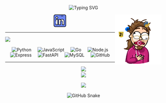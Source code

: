 <!--💬 TYPING SVG GREETING -->



<p align="center">
  <img src="https://readme-typing-svg.demolab.com?font=Fira+Code&weight=500&size=22&duration=2000&pause=500&color=27ae60&center=true&vCenter=true&width=600&lines=Hello,+I'm+Pranesh!;" alt="Typing SVG"/>
</p>

<img align="right" width="30%" src="Programming.gif">

<!--🌐 Social Media -->
<p align="center">
  <a href="https://www.linkedin.com/in/pranesh-raghu"><img src="https://raw.githubusercontent.com/8bithemant/8bithemant/master/linkedin.png" width="40"/></a>
</p>

---
<!--🛠️ Languages & Tools-->
  <img src = "https://media2.giphy.com/media/QssGEmpkyEOhBCb7e1/giphy.gif?cid=ecf05e47a0n3gi1bfqntqmob8g9aid1oyj2wr3ds3mg700bl&rid=giphy.gif" width = "25">

<p align="center">
  <img alt="Python" src="https://techstack-generator.vercel.app/python-icon.svg" width="50" style="margin:0 8px;" />
  <img alt="JavaScript" src="https://techstack-generator.vercel.app/js-icon.svg" width="50" style="margin:0 8px;" />
  <img alt="Go" src="https://skillicons.dev/icons?i=go" width="50" style="margin:0 8px;" />
  <img alt="Node.js" src="https://skillicons.dev/icons?i=nodejs" width="50" style="margin:0 8px;" />
  <img alt="Express" src="https://skillicons.dev/icons?i=express" width="50" style="margin:0 8px;" />
  <img alt="FastAPI" src="https://skillicons.dev/icons?i=fastapi" width="50" style="margin:0 8px;" />
  <img alt="MySQL" src="https://techstack-generator.vercel.app/mysql-icon.svg" width="50" style="margin:0 8px;" />
  <img alt="GitHub" src="https://skillicons.dev/icons?i=github" width="50" style="margin:0 8px;" />
</p>

---
<!--💻 GitHub Stats & Streak -->
<p align="center">
  <img src="https://gh-readme-profile.vercel.app/api?username=Pranesh-Raghu&theme=github_dark_tritanopia&border_radius=17.5&hide_border=true&stroke_color=1F6FEB&bg_color=0D1117" />
  <br>
  <img src="https://github-readme-streak-stats.herokuapp.com/?user=Pranesh-Raghu&theme=github-dark-blue&hide_border=true" />
  <br>
</p>

<!--📊 Top Languages -->
<p align="center">
  <img src="https://github-readme-stats.vercel.app/api/top-langs/?username=Pranesh-Raghu&theme=github_dark&hide_border=true&no-bg=true&langs_count=8"/>
</p>

<p align="center">
  <img src="https://raw.githubusercontent.com/Pranesh-Raghu/Pranesh-Raghu/main/snake.svg" alt="GitHub Snake" />
</p>


